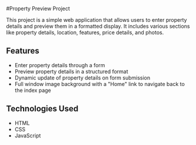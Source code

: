 #Property Preview Project

This project is a simple web application that allows users to enter property details and preview them in a formatted display. It includes various sections like property details, location, features, price details, and photos.

## Features

- Enter property details through a form
- Preview property details in a structured format
- Dynamic update of property details on form submission
- Full window image background with a "Home" link to navigate back to the index page

## Technologies Used

- HTML
- CSS
- JavaScript
